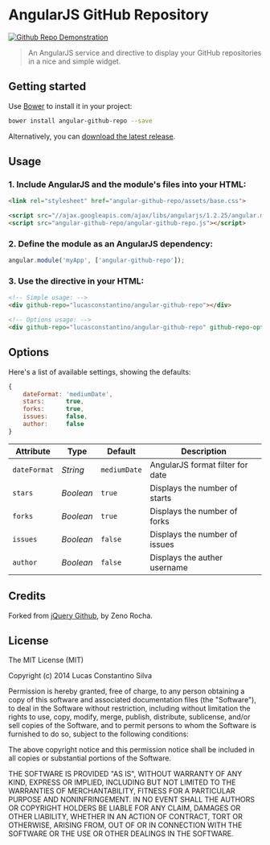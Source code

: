 # AngularJS GitHub Repository

[![Github Repo Demonstration](https://cloud.githubusercontent.com/assets/398893/3528396/064b1fa4-078f-11e4-8460-2593d190c2fc.png)](http://github.com/lucasconstantino/angular-github-repo/)

> An AngularJS service and directive to display your GitHub repositories in a nice and simple widget.

## Getting started

Use [Bower](http://bower.io/) to install it in your project:

```sh
bower install angular-github-repo --save
```

Alternatively, you can [download the latest release](https://github.com/lucasconstantino/angular-github-repo/archive/master.zip).

## Usage

### 1. Include AngularJS and the module's files into your HTML:

```html
<link rel="stylesheet" href="angular-github-repo/assets/base.css">

<script src="//ajax.googleapis.com/ajax/libs/angularjs/1.2.25/angular.min.js"></script>
<script src="angular-github-repo/angular-github-repo.js"></script>
```

### 2. Define the module as an AngularJS dependency:

```javascript
angular.module('myApp', ['angular-github-repo']);
```

### 3. Use the directive in your HTML:

```html
<!-- Simple usage: -->
<div github-repo="lucasconstantino/angular-github-repo"></div>

<!-- Options usage: -->
<div github-repo="lucasconstantino/angular-github-repo" github-repo-options="{issues: true}"></div>
```

## Options

Here's a list of available settings, showing the defaults:

```javascript
{
    dateFormat: 'mediumDate',
    stars:      true,
    forks:      true,
    issues:     false,
    author:     false
}
```

| Attribute    | Type      | Default      | Description                      |
|--------------|-----------|--------------|----------------------------------|
| `dateFormat` | *String*  | `mediumDate` | AngularJS format filter for date |
| `stars`      | *Boolean* | `true`       | Displays the number of starts    |
| `forks`      | *Boolean* | `true`       | Displays the number of forks     |
| `issues`     | *Boolean* | `false`      | Displays the number of issues    |
| `author`     | *Boolean* | `false`      | Displays the auther username     |

## Credits

Forked from [jQuery Github](https://github.com/zenorocha/jquery-github), by Zeno Rocha.

## License

The MIT License (MIT)

Copyright (c) 2014 Lucas Constantino Silva

Permission is hereby granted, free of charge, to any person obtaining a copy
of this software and associated documentation files (the "Software"), to deal
in the Software without restriction, including without limitation the rights
to use, copy, modify, merge, publish, distribute, sublicense, and/or sell
copies of the Software, and to permit persons to whom the Software is
furnished to do so, subject to the following conditions:

The above copyright notice and this permission notice shall be included in all
copies or substantial portions of the Software.

THE SOFTWARE IS PROVIDED "AS IS", WITHOUT WARRANTY OF ANY KIND, EXPRESS OR
IMPLIED, INCLUDING BUT NOT LIMITED TO THE WARRANTIES OF MERCHANTABILITY,
FITNESS FOR A PARTICULAR PURPOSE AND NONINFRINGEMENT. IN NO EVENT SHALL THE
AUTHORS OR COPYRIGHT HOLDERS BE LIABLE FOR ANY CLAIM, DAMAGES OR OTHER
LIABILITY, WHETHER IN AN ACTION OF CONTRACT, TORT OR OTHERWISE, ARISING FROM,
OUT OF OR IN CONNECTION WITH THE SOFTWARE OR THE USE OR OTHER DEALINGS IN THE
SOFTWARE.


